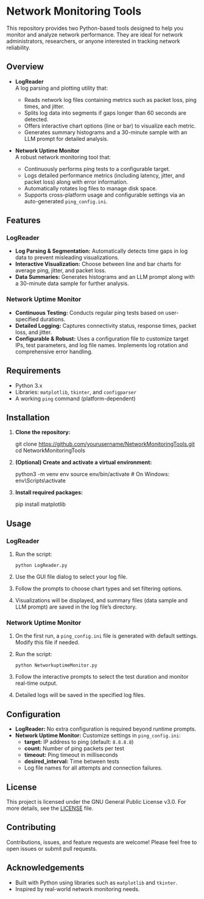 # Network Monitoring Tools

This repository provides two Python-based tools designed to help you monitor and analyze network performance. They are ideal for network administrators, researchers, or anyone interested in tracking network reliability.

## Overview

- **LogReader**  
  A log parsing and plotting utility that:
  - Reads network log files containing metrics such as packet loss, ping times, and jitter.
  - Splits log data into segments if gaps longer than 60 seconds are detected.
  - Offers interactive chart options (line or bar) to visualize each metric.
  - Generates summary histograms and a 30-minute sample with an LLM prompt for detailed analysis.

- **Network Uptime Monitor**  
  A robust network monitoring tool that:
  - Continuously performs ping tests to a configurable target.
  - Logs detailed performance metrics (including latency, jitter, and packet loss) along with error information.
  - Automatically rotates log files to manage disk space.
  - Supports cross-platform usage and configurable settings via an auto-generated `ping_config.ini`.

## Features

### LogReader
- **Log Parsing & Segmentation:** Automatically detects time gaps in log data to prevent misleading visualizations.
- **Interactive Visualization:** Choose between line and bar charts for average ping, jitter, and packet loss.
- **Data Summaries:** Generates histograms and an LLM prompt along with a 30-minute data sample for further analysis.

### Network Uptime Monitor
- **Continuous Testing:** Conducts regular ping tests based on user-specified durations.
- **Detailed Logging:** Captures connectivity status, response times, packet loss, and jitter.
- **Configurable & Robust:** Uses a configuration file to customize target IPs, test parameters, and log file names. Implements log rotation and comprehensive error handling.

## Requirements

- Python 3.x
- Libraries: `matplotlib`, `tkinter`, and `configparser`
- A working `ping` command (platform-dependent)

## Installation

1. **Clone the repository:**

    git clone https://github.com/yourusername/NetworkMonitoringTools.git
    cd NetworkMonitoringTools

2. **(Optional) Create and activate a virtual environment:**

    python3 -m venv env
    source env/bin/activate  # On Windows: env\Scripts\activate

3. **Install required packages:**

    pip install matplotlib

## Usage

### LogReader
1. Run the script:

       python LogReader.py

2. Use the GUI file dialog to select your log file.
3. Follow the prompts to choose chart types and set filtering options.
4. Visualizations will be displayed, and summary files (data sample and LLM prompt) are saved in the log file’s directory.

### Network Uptime Monitor
1. On the first run, a `ping_config.ini` file is generated with default settings. Modify this file if needed.
2. Run the script:

       python NetworkuptimeMonitor.py

3. Follow the interactive prompts to select the test duration and monitor real-time output.
4. Detailed logs will be saved in the specified log files.

## Configuration

- **LogReader:** No extra configuration is required beyond runtime prompts.
- **Network Uptime Monitor:** Customize settings in `ping_config.ini`:
  - **target:** IP address to ping (default: `8.8.8.8`)
  - **count:** Number of ping packets per test
  - **timeout:** Ping timeout in milliseconds
  - **desired_interval:** Time between tests
  - Log file names for all attempts and connection failures.

## License

This project is licensed under the GNU General Public License v3.0. For more details, see the [LICENSE](https://www.gnu.org/licenses/) file.

## Contributing

Contributions, issues, and feature requests are welcome! Please feel free to open issues or submit pull requests.

## Acknowledgements

- Built with Python using libraries such as `matplotlib` and `tkinter`.
- Inspired by real-world network monitoring needs.
